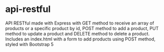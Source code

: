 # api-restful
API RESTful made with Express with GET method to receive an array of products or a specific product by id, POST method to add a product, PUT method to update a product and DELETE method to delete a product. Includes an index.html with a form to add products using POST method, styled with Bootstrap 5
